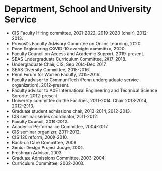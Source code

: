 Department, School and University Service
========================================
- CIS Faculty Hiring committee, 2021-2022, 2019-2020 (chair), 2012-2013.
- Provost's Faculty Advisory Commitee on Online Learning, 2020.
- Penn Engineering COVID-19 oversight committee, 2020.
- Faculty Council on Access and Academic Support, 2019-present.
- SEAS Undergraduate Curriculum Committee, 2017-2018.
- Undergraduate Chair, CIS, Sep 2014-Dec 2017.
- SEAS Diversity Committee, 2015-2016.
- Penn Forum for Women Faculty, 2015-2016.
- Faculty advisor to CommuniTech (Penn undergraduate service
    organization). 2012-present.
- Faculty advisor to AΩE International Engineering and Technical
    Science Sorority. 2012-present.
- University committee on the Facilities,
    2011-2014. Chair 2013-2014, 2012-2013.
- Graduate student admissions chair, 2013-2014, 2012-2013.
- CIS seminar series coordinator, 2011-2012.
- Faculty Council, 2010-2012.
- Academic Performance Committee, 2004-2017.
- CIS seminar organizer, 2011-2012.
- CIS 120 reform, 2009-2010.
- Back-up Care Committee, 2009.
- Senior Design Project Judge, 2006.
- Freshman Advisor, 2003.
- Graduate Admissions Committee, 2003-2004.
- Curriculum Committee, 2002-2003.
